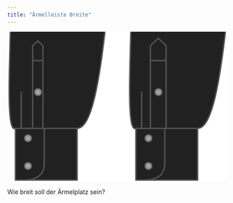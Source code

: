 ```yaml
---
title: "Ärmelleiste Breite"
---
```


![Ärmelleiste Breite](sleeveplacketwidth.svg)

Wie breit soll der Ärmelplatz sein?




